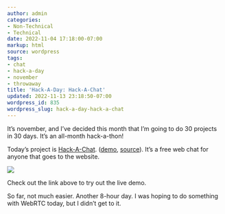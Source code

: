 ```yaml
---
author: admin
categories:
- Non-Technical
- Technical
date: 2022-11-04 17:18:00-07:00
markup: html
source: wordpress
tags:
- chat
- hack-a-day
- november
- throwaway
title: 'Hack-A-Day: Hack-A-Chat'
updated: 2022-11-13 23:18:50-07:00
wordpress_id: 835
wordpress_slug: hack-a-day-hack-a-chat
---
```

It’s november, and I’ve decided this month that I’m going to do 30 projects in 30 days. It’s an all-month hack-a-thon!

Today’s project is [Hack-A-Chat][1]. ([demo][2], [source][3]). It’s a free web chat for anyone that goes to the website.

[![](https://blog.za3k.com/wp-content/uploads/2022/11/2022-11-04-201210_1920x1080_scrot-crop-1024x553.png)][4]

Check out the link above to try out the live demo.

So far, not much easier. Another 8-hour day. I was hoping to do something with WebRTC today, but I didn’t get to it.

[1]: https://tilde.za3k.com/hackaday/chat/
[2]: https://tilde.za3k.com/hackaday/chat/
[3]: https://github.com/za3k/day04_chat
[4]: https://tilde.za3k.com/hackaday/chat/
